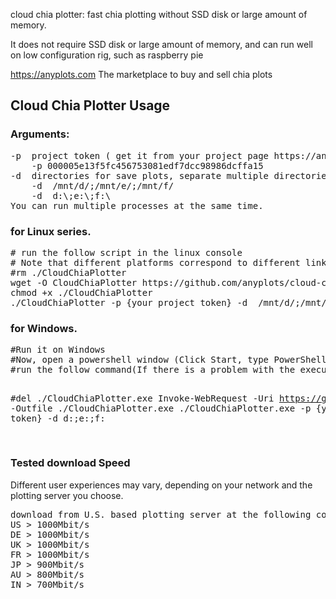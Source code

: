 cloud chia plotter: fast chia plotting without SSD disk or large amount of memory.

It does not require SSD disk or large amount of memory, and can run well on low configuration rig, such as raspberry pie

https://anyplots.com The marketplace to buy and sell chia plots

<h2>Cloud Chia Plotter Usage</h2>

<h3>Arguments:</h3>
<pre>
-p  project token ( get it from your project page https://anyplots.com/buy-chia-plot/projects ), such as(40 chars):
    -p 000005e13f5fc456753081edf7dcc98986dcffa15 
-d  directories for save plots, separate multiple directories with semicolons, such as:
    -d  /mnt/d/;/mnt/e/;/mnt/f/
    -d  d:\;e:\;f:\
You can run multiple processes at the same time.
</pre>

<h3>for Linux series.</h3>
<pre>
# run the follow script in the linux console
# Note that different platforms correspond to different link versions
#rm ./CloudChiaPlotter
wget -O CloudChiaPlotter https://github.com/anyplots/cloud-chia-plotter/releases/download/v1/cloud-chia-plotter-v1-linux-x64
chmod +x ./CloudChiaPlotter
./CloudChiaPlotter -p {your project token} -d  /mnt/d/;/mnt/e/;/mnt/f/
</pre>

<h3>for Windows.</h3>
<pre>
#Run it on Windows
#Now, open a powershell window (Click Start, type PowerShell, and then click Windows PowerShell)
#run the follow command(If there is a problem with the execution sequence, please execute line by line)

#del ./CloudChiaPlotter.exe
Invoke-WebRequest -Uri  https://github.com/anyplots/cloud-chia-plotter/releases/download/v1/cloud-chia-plotter-v1-win-x64.exe -Outfile ./CloudChiaPlotter.exe
./CloudChiaPlotter.exe -p {your project token} -d  d:\;e:\;f:\
</pre>


<h3>Tested download Speed</h3>
Different user experiences may vary, depending on your network and the plotting server you choose.
<pre>
download from U.S. based plotting server at the following countries(bandwidth 1 Gbit/s):
US > 1000Mbit/s
DE > 1000Mbit/s
UK > 1000Mbit/s
FR > 1000Mbit/s
JP > 900Mbit/s
AU > 800Mbit/s
IN > 700Mbit/s



</pre>
